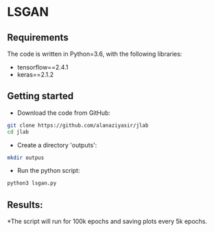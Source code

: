 
  # LSGAN

## Requirements
The code is written in Python=3.6, with the following libraries:
* tensorflow==2.4.1
* keras==2.1.2


## Getting started
* Download the code from GitHub:
```bash
git clone https://github.com/alanaziyasir/jlab
cd jlab
```
* Create a directory 'outputs':
```bash
mkdir outpus
```
* Run the python script:
``` bash
python3 lsgan.py
``` 


  
  
 ## Results:
 *The script will run for 100k epochs and saving plots every 5k epochs.
 
